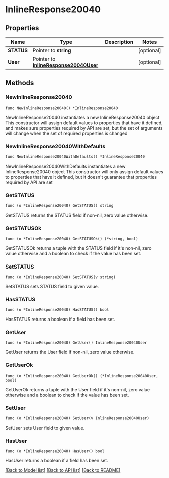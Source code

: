 # InlineResponse20040

## Properties

Name | Type | Description | Notes
------------ | ------------- | ------------- | -------------
**STATUS** | Pointer to **string** |  | [optional] 
**User** | Pointer to [**InlineResponse20040User**](InlineResponse20040User.md) |  | [optional] 

## Methods

### NewInlineResponse20040

`func NewInlineResponse20040() *InlineResponse20040`

NewInlineResponse20040 instantiates a new InlineResponse20040 object
This constructor will assign default values to properties that have it defined,
and makes sure properties required by API are set, but the set of arguments
will change when the set of required properties is changed

### NewInlineResponse20040WithDefaults

`func NewInlineResponse20040WithDefaults() *InlineResponse20040`

NewInlineResponse20040WithDefaults instantiates a new InlineResponse20040 object
This constructor will only assign default values to properties that have it defined,
but it doesn't guarantee that properties required by API are set

### GetSTATUS

`func (o *InlineResponse20040) GetSTATUS() string`

GetSTATUS returns the STATUS field if non-nil, zero value otherwise.

### GetSTATUSOk

`func (o *InlineResponse20040) GetSTATUSOk() (*string, bool)`

GetSTATUSOk returns a tuple with the STATUS field if it's non-nil, zero value otherwise
and a boolean to check if the value has been set.

### SetSTATUS

`func (o *InlineResponse20040) SetSTATUS(v string)`

SetSTATUS sets STATUS field to given value.

### HasSTATUS

`func (o *InlineResponse20040) HasSTATUS() bool`

HasSTATUS returns a boolean if a field has been set.

### GetUser

`func (o *InlineResponse20040) GetUser() InlineResponse20040User`

GetUser returns the User field if non-nil, zero value otherwise.

### GetUserOk

`func (o *InlineResponse20040) GetUserOk() (*InlineResponse20040User, bool)`

GetUserOk returns a tuple with the User field if it's non-nil, zero value otherwise
and a boolean to check if the value has been set.

### SetUser

`func (o *InlineResponse20040) SetUser(v InlineResponse20040User)`

SetUser sets User field to given value.

### HasUser

`func (o *InlineResponse20040) HasUser() bool`

HasUser returns a boolean if a field has been set.


[[Back to Model list]](../README.md#documentation-for-models) [[Back to API list]](../README.md#documentation-for-api-endpoints) [[Back to README]](../README.md)


